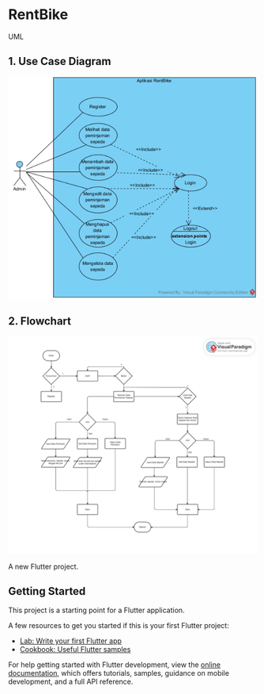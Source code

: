 # RentBike

UML
## 1. Use Case Diagram
![Alt text](uml/Use%20Case%20Diagram%20RentBike.jpg)

## 2. Flowchart
![Alt text](uml/Flowchart%20RentBike.jpg)

A new Flutter project.

## Getting Started

This project is a starting point for a Flutter application.

A few resources to get you started if this is your first Flutter project:

- [Lab: Write your first Flutter app](https://docs.flutter.dev/get-started/codelab)
- [Cookbook: Useful Flutter samples](https://docs.flutter.dev/cookbook)

For help getting started with Flutter development, view the
[online documentation](https://docs.flutter.dev/), which offers tutorials,
samples, guidance on mobile development, and a full API reference.
